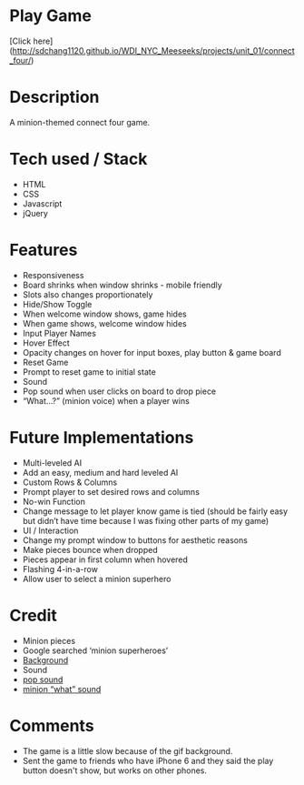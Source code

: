 # Play Game
[Click here] (http://sdchang1120.github.io/WDI_NYC_Meeseeks/projects/unit_01/connect_four/)

# Description

A minion-themed connect four game.

# Tech used / Stack

* HTML
* CSS
* Javascript
* jQuery

# Features

* Responsiveness
 * Board shrinks when window shrinks - mobile friendly
 * Slots also changes proportionately
* Hide/Show Toggle
 * When welcome window shows, game hides
 * When game shows, welcome window hides
* Input Player Names
* Hover Effect
 * Opacity changes on hover for input boxes, play button & game board
* Reset Game
 * Prompt to reset game to initial state
* Sound
 * Pop sound when user clicks on board to drop piece
 * “What…?” (minion voice) when a player wins

# Future Implementations

* Multi-leveled AI
 * Add an easy, medium and hard leveled AI
* Custom Rows & Columns
 * Prompt player to set desired rows and columns
* No-win Function
 * Change message to let player know game is tied (should be fairly easy but didn’t have time because I was fixing other parts of my game)
* UI / Interaction
 * Change my prompt window to buttons for aesthetic reasons
 * Make pieces bounce when dropped
 * Pieces appear in first column when hovered
 * Flashing 4-in-a-row
 * Allow user to select a minion superhero

# Credit

* Minion pieces
 * Google searched ‘minion superheroes’
* [Background](http://i.imgur.com/OwvXtCn.gif)
* Sound
 * [pop sound](http://www.freesfx.co.uk/sfx/pop)
 * [minion “what” sound](https://www.youtube.com/watch?v=vsA-1ILnero)

# Comments

* The game is a little slow because of the gif background.
* Sent the game to friends who have iPhone 6 and they said the play button doesn't show, but works on other phones.
